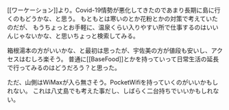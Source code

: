 [[ワーケーション]]より。Covid-19情勢が悪化してきたのであまり長期に島に行くのもどうかな、と思う。
もともとは寒いのとか花粉とかの対策で考えていたのだが、
もうちょっとお手軽に、温泉くらい入りやすい所で仕事するのはいいんじゃないかな、と思いちょっと検索してみる。

箱根湯本の方がいいかな、と最初は思ったが、宇佐美の方が値段も安いし、アクセスはむしろ楽そう。
普通に[[BaseFood]]とかを持っていって日常生活の延長で行ってみるのはどうだろう？と思った。

ただ、山側はWiMaxが入ら無さそう。PocketWifiを持っていくのがいいかもしれない。
これは八丈島でも考えた事だし、しばらく二台持ちでいいかもしれない。